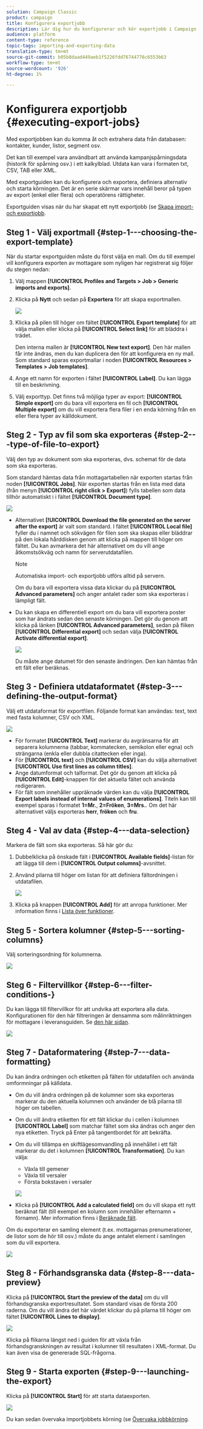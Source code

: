 ```yaml
---
solution: Campaign Classic
product: campaign
title: Konfigurera exportjobb
description: Lär dig hur du konfigurerar och kör exportjobb i Campaign Classic.
audience: platform
content-type: reference
topic-tags: importing-and-exporting-data
translation-type: tm+mt
source-git-commit: b05b8daad449aeb1f5226fdd76744776c6553b63
workflow-type: tm+mt
source-wordcount: '926'
ht-degree: 1%

---
```



# Konfigurera exportjobb {#executing-export-jobs}

Med exportjobben kan du komma åt och extrahera data från databasen: kontakter, kunder, listor, segment osv.

Det kan till exempel vara användbart att använda kampanjspårningsdata (historik för spårning osv.) i ett kalkylblad. Utdata kan vara i formaten txt, CSV, TAB eller XML.

Med exportguiden kan du konfigurera och exportera, definiera alternativ och starta körningen. Det är en serie skärmar vars innehåll beror på typen av export (enkel eller flera) och operatörens rättigheter.

Exportguiden visas när du har skapat ett nytt exportjobb (se [Skapa import- och exportjobb](../../platform/using/creating-import-export-jobs.md).

## Steg 1 - Välj exportmall {#step-1---choosing-the-export-template}

När du startar exportguiden måste du först välja en mall. Om du till exempel vill konfigurera exporten av mottagare som nyligen har registrerat sig följer du stegen nedan:

1. Välj mappen **[!UICONTROL Profiles and Targets > Job > Generic imports and exports]**.
1. Klicka på **Nytt** och sedan på **Exportera** för att skapa exportmallen.

   ![](assets/s_ncs_user_export_wizard01.png)

1. Klicka på pilen till höger om fältet **[!UICONTROL Export template]** för att välja mallen eller klicka på **[!UICONTROL Select link]** för att bläddra i trädet.

   Den interna mallen är **[!UICONTROL New text export]**. Den här mallen får inte ändras, men du kan duplicera den för att konfigurera en ny mall. Som standard sparas exportmallar i noden **[!UICONTROL Resources > Templates > Job templates]**.

1. Ange ett namn för exporten i fältet **[!UICONTROL Label]**. Du kan lägga till en beskrivning.
1. Välj exporttyp. Det finns två möjliga typer av export: **[!UICONTROL Simple export]** om du bara vill exportera en fil och **[!UICONTROL Multiple export]** om du vill exportera flera filer i en enda körning från en eller flera typer av källdokument.

## Steg 2 - Typ av fil som ska exporteras {#step-2---type-of-file-to-export}

Välj den typ av dokument som ska exporteras, dvs. schemat för de data som ska exporteras.

Som standard hämtas data från mottagartabellen när exporten startas från noden **[!UICONTROL Jobs]**. När exporten startas från en lista med data (från menyn **[!UICONTROL right click > Export]**) fylls tabellen som data tillhör automatiskt i i fältet **[!UICONTROL Document type]**.

![](assets/s_ncs_user_export_wizard02.png)

* Alternativet **[!UICONTROL Download the file generated on the server after the export]** är valt som standard. I fältet **[!UICONTROL Local file]** fyller du i namnet och sökvägen för filen som ska skapas eller bläddrar på den lokala hårddisken genom att klicka på mappen till höger om fältet. Du kan avmarkera det här alternativet om du vill ange åtkomstsökväg och namn för serverutdatafilen.

   >[!NOTE]
   >
   >Automatiska import- och exportjobb utförs alltid på servern.
   >
   >Om du bara vill exportera vissa data klickar du på **[!UICONTROL Advanced parameters]** och anger antalet rader som ska exporteras i lämpligt fält.

* Du kan skapa en differentiell export om du bara vill exportera poster som har ändrats sedan den senaste körningen. Det gör du genom att klicka på länken **[!UICONTROL Advanced parameters]**, sedan på fliken **[!UICONTROL Differential export]** och sedan välja **[!UICONTROL Activate differential export]**.

   ![](assets/s_ncs_user_export_wizard02_b.png)

   Du måste ange datumet för den senaste ändringen. Den kan hämtas från ett fält eller beräknas.

## Steg 3 - Definiera utdataformatet {#step-3---defining-the-output-format}

Välj ett utdataformat för exportfilen. Följande format kan användas: text, text med fasta kolumner, CSV och XML.

![](assets/s_ncs_user_export_wizard03.png)

* För formatet **[!UICONTROL Text]** markerar du avgränsarna för att separera kolumnerna (tabbar, kommatecken, semikolon eller egna) och strängarna (enkla eller dubbla citattecken eller inga).
* För **[!UICONTROL text]** och **[!UICONTROL CSV]** kan du välja alternativet **[!UICONTROL Use first lines as column titles]**.
* Ange datumformat och talformat. Det gör du genom att klicka på **[!UICONTROL Edit]**-knappen för det aktuella fältet och använda redigeraren.
* För fält som innehåller uppräknade värden kan du välja **[!UICONTROL Export labels instead of internal values of enumerations]**. Titeln kan till exempel sparas i formatet **1=Mr.**,  **2=Fröken**,  **3=Mrs.**. Om det här alternativet väljs exporteras **herr**, **fröken** och **fru**.

## Steg 4 - Val av data {#step-4---data-selection}

Markera de fält som ska exporteras. Så här gör du:

1. Dubbelklicka på önskade fält i **[!UICONTROL Available fields]**-listan för att lägga till dem i **[!UICONTROL Output columns]**-avsnittet.
1. Använd pilarna till höger om listan för att definiera fältordningen i utdatafilen.

   ![](assets/s_ncs_user_export_wizard04.png)

1. Klicka på knappen **[!UICONTROL Add]** för att anropa funktioner. Mer information finns i [Lista över funktioner](../../platform/using/defining-filter-conditions.md#list-of-functions).

## Steg 5 - Sortera kolumner {#step-5---sorting-columns}

Välj sorteringsordning för kolumnerna.

![](assets/s_ncs_user_export_wizard05.png)

## Steg 6 - Filtervillkor {#step-6---filter-conditions-}

Du kan lägga till filtervillkor för att undvika att exportera alla data. Konfigurationen för den här filtreringen är densamma som målinriktningen för mottagare i leveransguiden. Se [den här sidan](../../delivery/using/steps-defining-the-target-population.md).

![](assets/s_ncs_user_export_wizard05_b.png)

## Steg 7 - Dataformatering {#step-7---data-formatting}

Du kan ändra ordningen och etiketten på fälten för utdatafilen och använda omformningar på källdata.

* Om du vill ändra ordningen på de kolumner som ska exporteras markerar du den aktuella kolumnen och använder de blå pilarna till höger om tabellen.
* Om du vill ändra etiketten för ett fält klickar du i cellen i kolumnen **[!UICONTROL Label]** som matchar fältet som ska ändras och anger den nya etiketten. Tryck på Enter på tangentbordet för att bekräfta.
* Om du vill tillämpa en skiftlägesomvandling på innehållet i ett fält markerar du det i kolumnen **[!UICONTROL Transformation]**. Du kan välja:

   * Växla till gemener
   * Växla till versaler
   * Första bokstaven i versaler

   ![](assets/s_ncs_user_export_wizard06.png)

* Klicka på **[!UICONTROL Add a calculated field]** om du vill skapa ett nytt beräknat fält (till exempel en kolumn som innehåller efternamn + förnamn). Mer information finns i [Beräknade fält](../../platform/using/executing-import-jobs.md#calculated-fields).

Om du exporterar en samling element (t.ex. mottagarnas prenumerationer, de listor som de hör till osv.) måste du ange antalet element i samlingen som du vill exportera.

![](assets/s_ncs_user_export_wizard06_c.png)

## Steg 8 - Förhandsgranska data {#step-8---data-preview}

Klicka på **[!UICONTROL Start the preview of the data]** om du vill förhandsgranska exportresultatet. Som standard visas de första 200 raderna. Om du vill ändra det här värdet klickar du på pilarna till höger om fältet **[!UICONTROL Lines to display]**.

![](assets/s_ncs_user_export_wizard07.png)

Klicka på flikarna längst ned i guiden för att växla från förhandsgranskningen av resultat i kolumner till resultaten i XML-format. Du kan även visa de genererade SQL-frågorna.

## Steg 9 - Starta exporten {#step-9---launching-the-export}

Klicka på **[!UICONTROL Start]** för att starta dataexporten.

![](assets/s_ncs_user_export_wizard08.png)

Du kan sedan övervaka importjobbets körning (se [Övervaka jobbkörning](../../platform/using/monitoring-jobs-execution.md).
